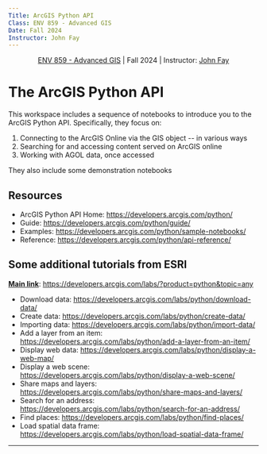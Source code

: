 ```yaml
---
Title: ArcGIS Python API
Class: ENV 859 - Advanced GIS
Date: Fall 2024
Instructor: John Fay
---
```


<center><a href='https://env859.github.io'>ENV 859 - Advanced GIS</a> | Fall 2024 | Instructor: <a href='mailto:john.fay@duke.edu'>John Fay</a> </center>

# The ArcGIS Python API

This workspace includes a sequence of notebooks to introduce you to the ArcGIS Python API. Specifically, they focus on:

1. Connecting to the ArcGIS Online via the GIS object -- in various ways
2. Searching for and accessing content served on ArcGIS online
3. Working with AGOL data, once accessed

They also include some demonstration notebooks



## Resources

* ArcGIS Python API Home: https://developers.arcgis.com/python/
* Guide: https://developers.arcgis.com/python/guide/
* Examples: https://developers.arcgis.com/python/sample-notebooks/
* Reference: https://developers.arcgis.com/python/api-reference/



## Some additional tutorials from ESRI

**<u>Main link</u>**: https://developers.arcgis.com/labs/?product=python&topic=any

* Download data: https://developers.arcgis.com/labs/python/download-data/
* Create data: https://developers.arcgis.com/labs/python/create-data/
* Importing data: https://developers.arcgis.com/labs/python/import-data/
* Add a layer from an item: https://developers.arcgis.com/labs/python/add-a-layer-from-an-item/
* Display web data: https://developers.arcgis.com/labs/python/display-a-web-map/
* Display a web scene: https://developers.arcgis.com/labs/python/display-a-web-scene/
* Share maps and layers: https://developers.arcgis.com/labs/python/share-maps-and-layers/
* Search for an address: https://developers.arcgis.com/labs/python/search-for-an-address/
* Find places: https://developers.arcgis.com/labs/python/find-places/
* Load spatial data frame: https://developers.arcgis.com/labs/python/load-spatial-data-frame/

---



